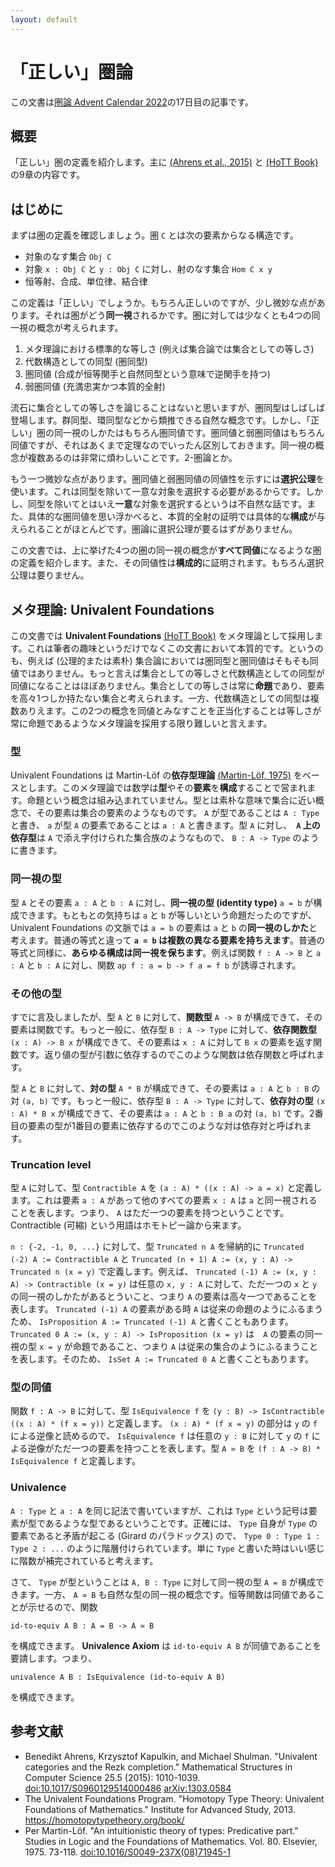 ```yaml
---
layout: default
---
```


# 「正しい」圏論

この文書は[圏論 Advent Calendar 2022](https://adventar.org/calendars/7888)の17日目の記事です。

## 概要

「正しい」圏の定義を紹介します。主に [(Ahrens et al., 2015)](#aks2015) と [(HoTT Book)](#hottbook) の9章の内容です。

## はじめに

まずは圏の定義を確認しましょう。圏 `C` とは次の要素からなる構造です。

*   対象のなす集合 `Obj C`
*   対象 `x : Obj C` と `y : Obj C` に対し、射のなす集合 `Hom C x y`
*   恒等射、合成、単位律、結合律

この定義は「正しい」でしょうか。もちろん正しいのですが、少し微妙な点があります。それは圏がどう**同一視**されるかです。圏に対しては少なくとも4つの同一視の概念が考えられます。

1.  メタ理論における標準的な等しさ (例えば集合論では集合としての等しさ)
2.  代数構造としての同型 (圏同型)
3.  圏同値 (合成が恒等関手と自然同型という意味で逆関手を持つ)
4.  弱圏同値 (充満忠実かつ本質的全射)

流石に集合としての等しさを論じることはないと思いますが、圏同型はしばしば登場します。群同型、環同型などから類推できる自然な概念です。しかし、「正しい」圏の同一視のしかたはもちろん圏同値です。圏同値と弱圏同値はもちろん同値ですが、それはあくまで定理なのでいったん区別しておきます。同一視の概念が複数あるのは非常に煩わしいことです。2-圏論とか。

もう一つ微妙な点があります。圏同値と弱圏同値の同値性を示すには**選択公理**を使います。これは同型を除いて一意な対象を選択する必要があるからです。しかし、同型を除いてとはいえ**一意**な対象を選択するというは不自然な話です。また、具体的な圏同値を思い浮かべると、本質的全射の証明では具体的な**構成**が与えられることがほとんどです。圏論に選択公理が要るはずがありません。

この文書では、上に挙げた4つの圏の同一視の概念が**すべて同値**になるような圏の定義を紹介します。また、その同値性は**構成的**に証明されます。もちろん選択公理は要りません。

## メタ理論: Univalent Foundations

この文書では **Univalent Foundations** [(HoTT Book)](#hottbook) をメタ理論として採用します。これは筆者の趣味というだけでなくこの文書において本質的です。というのも、例えば (公理的または素朴) 集合論においては圏同型と圏同値はそもそも同値ではありません。もっと言えば集合としての等しさと代数構造としての同型が同値になることはほぼありません。集合としての等しさは常に**命題**であり、要素を高々1つしか持たない集合と考えられます。一方、代数構造としての同型は複数ありえます。この2つの概念を同値とみなすことを正当化することは等しさが常に命題であるようなメタ理論を採用する限り難しいと言えます。

### 型

Univalent Foundations は Martin-Löf の**依存型理論** [(Martin-Löf, 1975)](#ml1975) をベースとします。このメタ理論では数学は**型**やその**要素**を**構成**することで営まれます。命題という概念は組み込まれていません。型とは素朴な意味で集合に近い概念で、その要素は集合の要素のようなものです。 `A` が型であることは `A : Type` と書き、 `a` が型 `A` の要素であることは `a : A` と書きます。型 `A` に対し、　**`A` 上の依存型**は `A` で添え字付けられた集合族のようなもので、 `B : A -> Type` のように書きます。

### 同一視の型

型 `A` とその要素 `a : A` と `b : A` に対し、**同一視の型 (identity type)** `a = b` が構成できます。もともとの気持ちは `a` と `b` が等しいという命題だったのですが、 Univalent Foundations の文脈では `a = b` の要素は `a` と `b` の**同一視のしかた**と考えます。普通の等式と違って **`a = b` は複数の異なる要素を持ちえます**。普通の等式と同様に、**あらゆる構成は同一視を保ちます**。例えば関数 `f : A -> B` と `a : A` と `b : A` に対し、関数 `ap f : a = b -> f a = f b` が誘導されます。

### その他の型

すでに言及しましたが、型 `A` と `B` に対して、**関数型** `A -> B` が構成できて、その要素は関数です。もっと一般に、依存型 `B : A -> Type` に対して、**依存関数型** `(x : A) -> B x` が構成できて、その要素は `x : A` に対して `B x` の要素を返す関数です。返り値の型が引数に依存するのでこのような関数は依存関数と呼ばれます。

型 `A` と `B` に対して、**対の型** `A * B` が構成できて、その要素は `a : A` と `b : B` の対 `(a, b)` です。もっと一般に、依存型 `B : A -> Type` に対して、**依存対の型** `(x : A) * B x` が構成できて、その要素は `a : A` と `b : B a` の対 `(a, b)` です。2番目の要素の型が1番目の要素に依存するのでこのような対は依存対と呼ばれます。

### Truncation level

型 `A` に対して、型 `Contractible A` を `(a : A) * ((x : A) -> a = x)` と定義します。これは要素 `a : A` があって他のすべての要素 `x : A` は `a` と同一視されることを表します。つまり、 `A` はただ一つの要素を持つということです。 Contractible (可縮) という用語はホモトピー論から来ます。

`n : {-2, -1, 0, ...}` に対して、型 `Truncated n A` を帰納的に `Truncated (-2) A := Contractible A` と `Truncated (n + 1) A := (x, y : A) -> Truncated n (x = y)` で定義します。例えば、 `Truncated (-1) A := (x, y : A) -> Contractible (x = y)` は任意の `x, y : A` に対して、ただ一つの `x` と `y` の同一視のしかたがあるとういこと、つまり `A` の要素は高々一つであることを表します。 `Truncated (-1) A` の要素がある時 `A` は従来の命題のようにふるまうため、 `IsProposition A := Truncated (-1) A` と書くこともあります。 `Truncated 0 A := (x, y : A) -> IsProposition (x = y)` は　`A` の要素の同一視の型 `x = y` が命題であること、つまり `A` は従来の集合のようにふるまうことを表します。そのため、 `IsSet A := Truncated 0 A` と書くこともあります。

### 型の同値

関数 `f : A -> B` に対して、型 `IsEquivalence f` を `(y : B) -> IsContractible ((x : A) * (f x = y))` と定義します。 `(x : A) * (f x = y)` の部分は `y` の `f` による逆像と読めるので、 `IsEquivalence f` は任意の `y : B` に対して `y` の `f` による逆像がただ一つの要素を持つことを表します。型 `A ≃ B` を `(f : A -> B) * IsEquivalence f` と定義します。

### Univalence

`A : Type` と `a : A` を同じ記法で書いていますが、これは `Type` という記号は要素が型であるような型であるということです。正確には、 `Type` 自身が `Type` の要素であると矛盾が起こる (Girard のパラドックス) ので、 `Type 0 : Type 1 : Type 2 : ...` のように階層付けられています。単に `Type` と書いた時はいい感じに階数が補完されていると考えます。

さて、 `Type` が型ということは `A, B : Type` に対して同一視の型 `A = B` が構成できます。一方、 `A ≃ B` も自然な型の同一視の概念です。恒等関数は同値であることが示せるので、関数
```
id-to-equiv A B : A = B -> A ≃ B
```
を構成できます。 **Univalence Axiom** は `id-to-equiv A B` が同値であることを要請します。つまり、
```
univalence A B : IsEquivalence (id-to-equiv A B)
```
を構成できます。

## 参考文献

*   <span id="aks2015"></span>
    Benedikt Ahrens, Krzysztof Kapulkin, and Michael Shulman.
    "Univalent categories and the Rezk completion."
    Mathematical Structures in Computer Science 25.5 (2015): 1010-1039.
    [doi:10.1017/S0960129514000486](https://doi.org/10.1017/S0960129514000486)
    [arXiv:1303.0584](https://arxiv.org/abs/1303.0584)
*   <span id="hottbook"></span>
    The Univalent Foundations Program.
    "Homotopy Type Theory: Univalent Foundations of Mathematics."
    Institute for Advanced Study, 2013.
    <https://homotopytypetheory.org/book/>
*   <span id="ml1975"></span>
    Per Martin-Löf.
    "An intuitionistic theory of types: Predicative part."
    Studies in Logic and the Foundations of Mathematics. Vol. 80. Elsevier, 1975. 73-118.
    [doi:10.1016/S0049-237X(08)71945-1](https://doi.org/10.1016/S0049-237X(08)71945-1)

